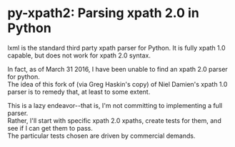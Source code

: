 # py-xpath2: Parsing xpath 2.0 in Python

lxml is the standard third party xpath parser for Python.  It is fully xpath 1.0 capable, but does not work for xpath 2.0 syntax.

In fact, as of March 31 2016, I have been unable to find an xpath 2.0 parser for python.  
The idea of this fork of (via Greg Haskin's copy) of Niel Damien's xpath 1.0  parser is to remedy that, at least to some extent.

This is a lazy endeavor--that is, I'm not committing to implementing a full parser.  
Rather, I'll start with specific xpath 2.0 xpaths, create tests for them, and see if I can get them to pass.  
The particular tests chosen are driven by commercial demands.
